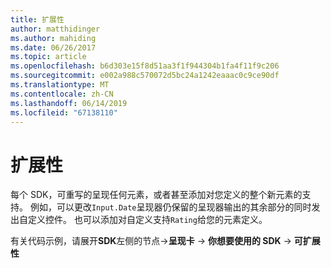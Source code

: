 ```yaml
---
title: 扩展性
author: matthidinger
ms.author: mahiding
ms.date: 06/26/2017
ms.topic: article
ms.openlocfilehash: b6d303e15f8d51aa3f1f944304b1fa4f11f9c206
ms.sourcegitcommit: e002a988c570072d5bc24a1242eaaac0c9ce90df
ms.translationtype: MT
ms.contentlocale: zh-CN
ms.lasthandoff: 06/14/2019
ms.locfileid: "67138110"
---
```

# <a name="extensibility"></a>扩展性

每个 SDK，可重写的呈现任何元素，或者甚至添加对您定义的整个新元素的支持。  例如，可以更改`Input.Date`呈现器仍保留的呈现器输出的其余部分的同时发出自定义控件。 也可以添加对自定义支持`Rating`给您的元素定义。

有关代码示例，请展开**SDK**左侧的节点->**呈现卡** -> **你想要使用的 SDK**  ->  **可扩展性**
